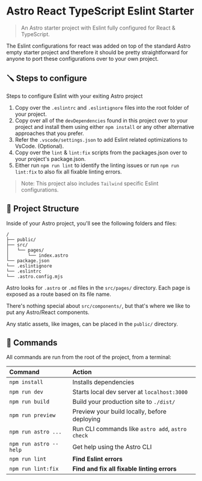 # Astro React TypeScript Eslint Starter
> An Astro starter project with Eslint fully configured for React & TypeScript. 

The Eslint configurations for react was added on top of the standard Astro empty starter project and therefore it should be pretty straightforward for anyone to port these configurations over to your own project.

## 🪛 Steps to configure
Steps to configure Eslint with your exiting Astro project
1. Copy over the `.eslintrc` and `.eslintignore` files into the root folder of your project.
2. Copy over all of the `devDependencies` found in this project over to your project and install them using either `npm install` or any other alternative approaches that you prefer.
3. Refer the `.vscode/settings.json` to add Eslint related optimizations to VsCode. (Optional).
4. Copy over the `lint` & `lint:fix` scripts from the packages.json over to your project's package.json.
5. Either run `npm run lint` to identify the linting issues or run `npm run lint:fix` to also fix all fixable linting errors.

> Note: This project also includes `Tailwind` specific Eslint configurations.


## 🚀 Project Structure

Inside of your Astro project, you'll see the following folders and files:

```
/
├── public/
├── src/
│   └── pages/
│       └── index.astro
└── package.json
└── .eslintignore
└── .eslintrc
└── .astro.config.mjs
```

Astro looks for `.astro` or `.md` files in the `src/pages/` directory. Each page is exposed as a route based on its file name.

There's nothing special about `src/components/`, but that's where we like to put any Astro/React components.

Any static assets, like images, can be placed in the `public/` directory.

## 🧞 Commands

All commands are run from the root of the project, from a terminal:

| Command                | Action                                           |
| :--------------------- | :----------------------------------------------- |
| `npm install`          | Installs dependencies                            |
| `npm run dev`          | Starts local dev server at `localhost:3000`      |
| `npm run build`        | Build your production site to `./dist/`          |
| `npm run preview`      | Preview your build locally, before deploying     |
| `npm run astro ...`    | Run CLI commands like `astro add`, `astro check` |
| `npm run astro --help` | Get help using the Astro CLI                     |
| `npm run lint`        | <strong>Find Eslint errors</strong>                 |
| `npm run lint:fix` | <strong>Find and fix all fixable linting errors</strong>                     |


